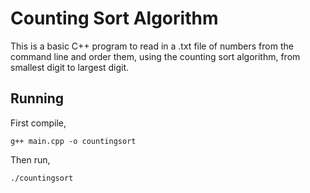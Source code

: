 # Counting Sort Algorithm
This is a basic C++ program to read in a .txt file of numbers from the command line and order them, using the counting sort algorithm, from smallest digit to largest digit.

## Running
First compile, 
```
g++ main.cpp -o countingsort
```

Then run,
```
./countingsort
```

